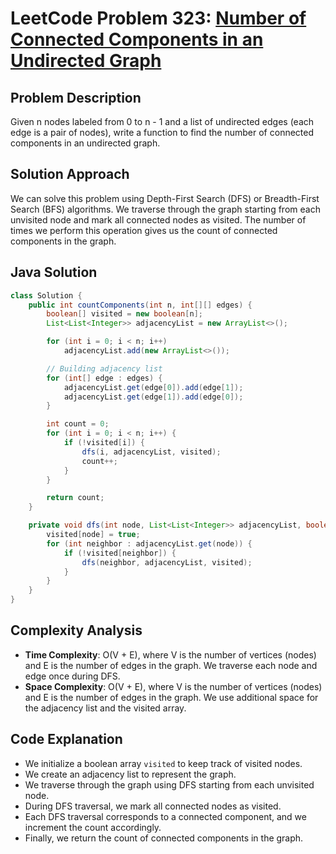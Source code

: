 # LeetCode Problem 323: [Number of Connected Components in an Undirected Graph](https://leetcode.com/problems/number-of-connected-components-in-an-undirected-graph/)

## Problem Description

Given n nodes labeled from 0 to n - 1 and a list of undirected edges (each edge is a pair of nodes), write a function to find the number of connected components in an undirected graph.

## Solution Approach

We can solve this problem using Depth-First Search (DFS) or Breadth-First Search (BFS) algorithms. We traverse through the graph starting from each unvisited node and mark all connected nodes as visited. The number of times we perform this operation gives us the count of connected components in the graph.

## Java Solution

```java
class Solution {
    public int countComponents(int n, int[][] edges) {
        boolean[] visited = new boolean[n];
        List<List<Integer>> adjacencyList = new ArrayList<>();

        for (int i = 0; i < n; i++)
            adjacencyList.add(new ArrayList<>());

        // Building adjacency list
        for (int[] edge : edges) {
            adjacencyList.get(edge[0]).add(edge[1]);
            adjacencyList.get(edge[1]).add(edge[0]);
        }

        int count = 0;
        for (int i = 0; i < n; i++) {
            if (!visited[i]) {
                dfs(i, adjacencyList, visited);
                count++;
            }
        }

        return count;
    }

    private void dfs(int node, List<List<Integer>> adjacencyList, boolean[] visited) {
        visited[node] = true;
        for (int neighbor : adjacencyList.get(node)) {
            if (!visited[neighbor]) {
                dfs(neighbor, adjacencyList, visited);
            }
        }
    }
}
```

## Complexity Analysis

- **Time Complexity**: O(V + E), where V is the number of vertices (nodes) and E is the number of edges in the graph. We traverse each node and edge once during DFS.
- **Space Complexity**: O(V + E), where V is the number of vertices (nodes) and E is the number of edges in the graph. We use additional space for the adjacency list and the visited array.

## Code Explanation

- We initialize a boolean array `visited` to keep track of visited nodes.
- We create an adjacency list to represent the graph.
- We traverse through the graph using DFS starting from each unvisited node.
- During DFS traversal, we mark all connected nodes as visited.
- Each DFS traversal corresponds to a connected component, and we increment the count accordingly.
- Finally, we return the count of connected components in the graph.
